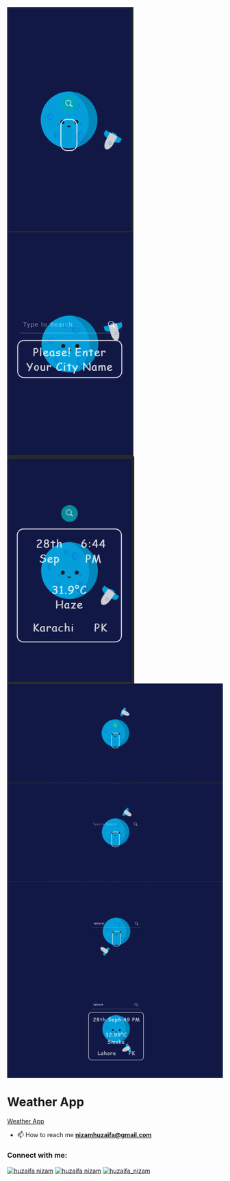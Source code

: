 <img src="./img/1.mobile.png" alt="GitHUB" align="center" >
<img src="./img/2.mobilew.png" alt="GitHUB" align="center" >
<img src="./img/3.mobile.png" alt="GitHUB" align="center" >
<img src="./img/4.web.png" alt="GitHUB" align="center" >
<img src="./img/5.wec.png" alt="GitHUB" align="center" >
<img src="./img/6.web.png" alt="GitHUB" align="center" >
<img src="./img/7.web.png" alt="GitHUB" align="center" >



# Weather App

<a href="https://huzaifanizam.github.io/BMI-CalculaterwithInputandOutput/" target="blank">Weather App</a>

- 📫 How to reach me **nizamhuzaifa@gmail.com**


<h3 align="left">Connect with me:</h3>
<p align="left">
<a href="https://linkedin.com/in/huzaifa nizam" target="blank"><img align="center" src="https://raw.githubusercontent.com/rahuldkjain/github-profile-readme-generator/master/src/images/icons/Social/linked-in-alt.svg" alt="huzaifa nizam" height="30" width="40" /></a>
<a href="https://fb.com/huzaifa nizam" target="blank"><img align="center" src="https://raw.githubusercontent.com/rahuldkjain/github-profile-readme-generator/master/src/images/icons/Social/facebook.svg" alt="huzaifa nizam" height="30" width="40" /></a>
<a href="https://instagram.com/huzaifa_nizam" target="blank"><img align="center" src="https://raw.githubusercontent.com/rahuldkjain/github-profile-readme-generator/master/src/images/icons/Social/instagram.svg" alt="huzaifa_nizam" height="30" width="40" /></a>
</p>



